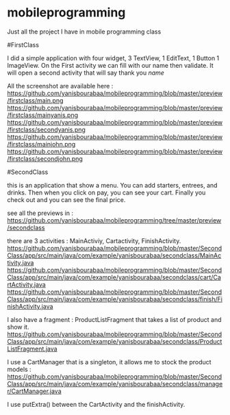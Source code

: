 # mobileprogramming

Just all the project I have in mobile programming class

#FirstClass

I did a simple application with four widget, 3 TextView, 1 EditText, 1 Button 1 ImageView.
On the First activity we can fill with our name then validate.
It will open a second activity that will say thank you *name*

All the screenshot are available here :
https://github.com/yanisbourabaa/mobileprogramming/blob/master/preview/firstclass/main.png
https://github.com/yanisbourabaa/mobileprogramming/blob/master/preview/firstclass/mainyanis.png
https://github.com/yanisbourabaa/mobileprogramming/blob/master/preview/firstclass/secondyanis.png
https://github.com/yanisbourabaa/mobileprogramming/blob/master/preview/firstclass/mainjohn.png
https://github.com/yanisbourabaa/mobileprogramming/blob/master/preview/firstclass/secondjohn.png

#SecondClass

this is an application that show a menu. You can add starters, entrees, and drinks. Then when you click on pay, you can see your cart. Finally you check out and you can see the final price.

see all the previews in : https://github.com/yanisbourabaa/mobileprogramming/tree/master/preview/secondclass

there are 3 activities : MainActiviy, Cartactivity, FinishActivity.
https://github.com/yanisbourabaa/mobileprogramming/blob/master/SecondClass/app/src/main/java/com/example/yanisbourabaa/secondclass/MainActivity.java
https://github.com/yanisbourabaa/mobileprogramming/blob/master/SecondClass/app/src/main/java/com/example/yanisbourabaa/secondclass/cart/CartActivity.java
https://github.com/yanisbourabaa/mobileprogramming/blob/master/SecondClass/app/src/main/java/com/example/yanisbourabaa/secondclass/finish/FinishActivity.java

I also have a fragment : ProductListFragment that takes a list of product and show it. 
https://github.com/yanisbourabaa/mobileprogramming/blob/master/SecondClass/app/src/main/java/com/example/yanisbourabaa/secondclass/ProductListFragment.java

I use a CartManager that is a singleton, it allows me to stock the product models : 
https://github.com/yanisbourabaa/mobileprogramming/blob/master/SecondClass/app/src/main/java/com/example/yanisbourabaa/secondclass/manager/CartManager.java

I use putExtra() between the CartActivity and the finishActivity.
